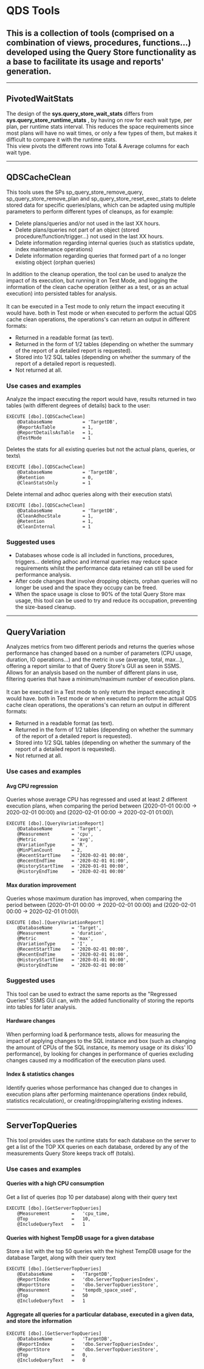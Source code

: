 # QDS Tools
This is a collection of tools (comprised on a combination of views, procedures, functions...) developed using the Query Store functionality as a base to facilitate its usage and reports' generation.
---

---
## PivotedWaitStats
The design of the <b>sys.query_store_wait_stats</b> differs from <b> sys.query_store_runtime_stats</b> , by having on row for each wait type, per plan, per runtime stats interval. This reduces the space requirements since most plans will have no wait times, or only a few types of them, but makes it difficult to compare it with the runtime stats.\
This view pivots the different rows into Total & Average columns for each wait type.

---
## QDSCacheClean
This tools uses the SPs sp_query_store_remove_query, sp_query_store_remove_plan and sp_query_store_reset_exec_stats to delete stored data for specific queries/plans, which can be adapted using multiple parameters to perform different types of cleanups, as for example:

- Delete plans/queries and/or not used in the last XX hours.
- Delete plans/queries not part of an object (stored procedure/function/trigger...) not used in the last XX hours.
- Delete information regarding internal queries (such as statistics update, index maintenance operations)
- Delete information regarding queries that formed part of a no longer existing object (orphan queries)

In addition to the cleanup operation, the tool can be used to analyze the impact of its execution, but running it on Test Mode, and logging the information of the clean cache operation (either as a test, or as an actual execution) into persisted tables for analysis.\
\
It can be executed in a Test mode to only return the impact executing it would have. both in Test mode or when executed to perform the actual QDS cache clean operations, the operations's can return an output in different formats:
- Returned in a readable format (as text).
- Returned in the form of 1/2 tables (depending on whether the summary of the report of a detailed report is requested).
- Stored into 1/2 SQL tables (depending on whether the summary of the report of a detailed report is requested).
- Not returned at all.

### Use cases and examples
Analyze the impact executing the report would have, results returned in two tables (with different degrees of details) back to the user:
```
EXECUTE [dbo].[QDSCacheClean]
	@DatabaseName 			= 'TargetDB',
	@ReportAsTable 			= 1,
	@ReportDetailsAsTable 	= 1,
	@TestMode				= 1
```

Deletes the stats for all existing queries but not the actual plans, queries, or texts\
```
EXECUTE [dbo].[QDSCacheClean]
	@DatabaseName 			= 'TargetDB',
	@Retention 				= 0,
	@CleanStatsOnly			= 1
```

Delete internal and adhoc queries along with their execution stats\
```
EXECUTE [dbo].[QDSCacheClean]
	@DatabaseName			= 'TargetDB',
	@CleanAdhocStale 		= 1,
	@Retention				= 1,
	@CleanInternal			= 1
```

### Suggested uses
- Databases whose code is all included in functions, procedures, triggers... deleting adhoc and internal queries may reduce space requirements whilst the performance data retained can still be used for performance analysis.
- After code changes that involve dropping objects, orphan queries will no longer be used and the space they occupy can be freed.
- When the space usage is close to 90% of the total Query Store max usage, this tool can be used to try and reduce its occupation, preventing the size-based cleanup.

---

## QueryVariation
Analyzes metrics from two different periods and returns the queries whose performance has changed based on a number of parameters (CPU usage, duration, IO operations...) and the metric in use (average, total, max...), offering a report similar to that of Query Store's GUI as seen in SSMS.\
Allows for an analysis based on the number of different plans in use, filtering queries that have a minimum/maximum number of execution plans.\
\
It can be executed in a Test mode to only return the impact executing it would have. both in Test mode or when executed to perform the actual QDS cache clean operations, the operations's can return an output in different formats:
- Returned in a readable format (as text).
- Returned in the form of 1/2 tables (depending on whether the summary of the report of a detailed report is requested).
- Stored into 1/2 SQL tables (depending on whether the summary of the report of a detailed report is requested).
- Not returned at all.

### Use cases and examples
#### Avg CPU regression
Queries whose average CPU has regressed and used at least 2 different execution plans, when comparing the period between (2020-01-01 00:00 -> 2020-02-01 00:00) and (2020-02-01 00:00 -> 2020-02-01 01:00)\
``` 
EXECUTE [dbo].[QueryVariationReport]
	@DatabaseName		= 'Target',
	@Measurement		= 'cpu',
	@Metric				= 'avg',
	@VariationType		= 'R',
	@MinPlanCount		= 2,
	@RecentStartTime	= '2020-02-01 00:00',
	@RecentEndTime		= '2020-02-01 01:00',
	@HistoryStartTime	= '2020-01-01 00:00',
	@HistoryEndTime		= '2020-02-01 00:00'
```

#### Max duration improvement
Queries whose maximum duration has improved, when comparing the period between (2020-01-01 00:00 -> 2020-02-01 00:00) and (2020-02-01 00:00 -> 2020-02-01 01:00)\
```
EXECUTE [dbo].[QueryVariationReport]
	@DatabaseName		= 'Target',
	@Measurement		= 'duration',
	@Metric				= 'max',
	@VariationType		= 'I',
	@RecentStartTime	= '2020-02-01 00:00',
	@RecentEndTime		= '2020-02-01 01:00',
	@HistoryStartTime	= '2020-01-01 00:00',
	@HistoryEndTime		= '2020-02-01 00:00'
```


### Suggested uses
This tool can be used to extract the same reports as the "Regressed Queries" SSMS GUI can, with the added functionality of storing the reports into tables for later analysis.
#### Hardware changes
When performing load & performance tests, allows for measuring the impact of applying changes to the SQL instance and box (such as changing the amount of CPUs of the SQL instance, its memory usage or its disks' IO performance), by looking for changes in performance of queries excluding changes caused my a modification of the execution plans used.
#### Index & statistics changes
Identify queries whose performance has changed due to changes in execution plans after performing maintenance operations (index rebuild, statistics recalculation), or creating/dropping/altering existing indexes.

---

## ServerTopQueries
This tool provides uses the runtime stats for each database on the server to get a list of the TOP XX queries on each database, ordered by any of the measurements Query Store keeps track off (totals).
### Use cases and examples
#### Queries with a high CPU consumption
Get a list of queries (top 10 per database) along with their query text
```
EXECUTE [dbo].[GetServerTopQueries]
	@Measurement 		= 	'cpu_time,
	@Top 				= 	10,
	@IncludeQueryText 	= 	1
```
#### Queries with highest TempDB usage for a given database
Store a list with the top 50 queries with the highest TempDB usage for the database Target, along with their query text
```
EXECUTE [dbo].[GetServerTopQueries]
	@DatabaseName		=	'TargetDB',
	@ReportIndex		=	'dbo.ServerTopQueriesIndex',
	@ReportStore		=	'dbo.ServerTopQueriesStore',
	@Measurement 		= 	'tempdb_space_used',
	@Top 				= 	50
	@IncludeQueryText 	= 	1
```
#### Aggregate all queries for a particular database, executed in a given data, and store the information
```
EXECUTE [dbo].[GetServerTopQueries]
	@DatabaseName		=	'TargetDB',
	@ReportIndex		=	'dbo.ServerTopQueriesIndex',
	@ReportStore		=	'dbo.ServerTopQueriesStore',
	@Top 				= 	0,
	@IncludeQueryText 	= 	0
```